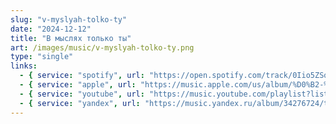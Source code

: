 ```yaml
---
slug: "v-myslyah-tolko-ty"
date: "2024-12-12"
title: "В мыслях только ты"
art: /images/music/v-myslyah-tolko-ty.png
type: "single"
links:
  - { service: "spotify", url: "https://open.spotify.com/track/0Iio5ZSqYINiQoAF7x3Bnw?si=587b75a449e34e22" }
  - { service: "apple", url: "https://music.apple.com/us/album/%D0%B2-%D0%BC%D1%8B%D1%81%D0%BB%D1%8F%D1%85-%D1%82%D0%BE%D0%BB%D1%8C%D0%BA%D0%BE-%D1%82%D1%8B/1783047435?i=1783047436" }
  - { service: "youtube", url: "https://music.youtube.com/playlist?list=OLAK5uy_kGZOE-eYpKaDTjd9n3IkeyXjDW1-A9JQs&si=6WJWvSBQj3NHq1or" }
  - { service: "yandex", url: "https://music.yandex.ru/album/34276724/track/133569891" }
---
```

